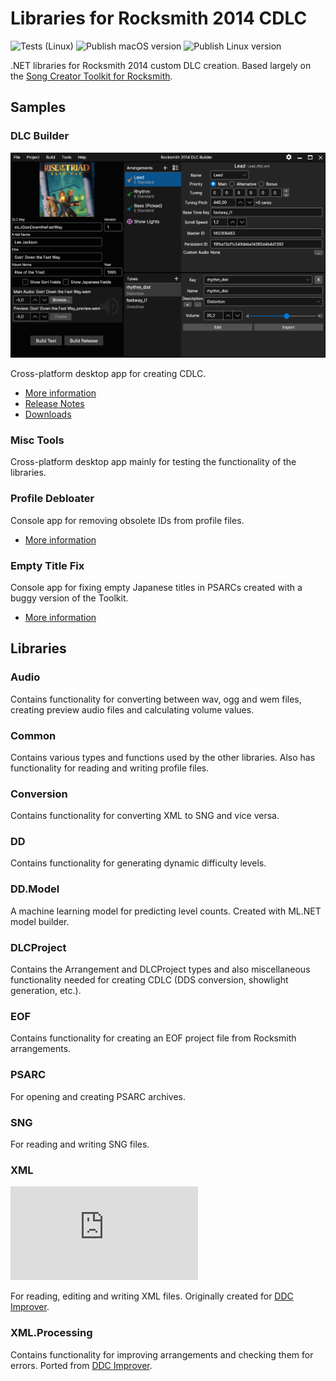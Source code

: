 # Libraries for Rocksmith 2014 CDLC

![Tests (Linux)](https://github.com/iminashi/Rocksmith2014.NET/actions/workflows/test.yml/badge.svg) ![Publish macOS version](https://github.com/iminashi/Rocksmith2014.NET/actions/workflows/dlcbuilder_mac.yml/badge.svg) ![Publish Linux version](https://github.com/iminashi/Rocksmith2014.NET/actions/workflows/dlcbuilder_linux.yml/badge.svg)

.NET libraries for Rocksmith 2014 custom DLC creation. Based largely on the [Song Creator Toolkit for Rocksmith](https://github.com/rscustom/rocksmith-custom-song-toolkit).

## Samples

### DLC Builder

![DLC Builder screenshot](./.github/images/screenshot.png)

Cross-platform desktop app for creating CDLC.

- [More information](https://github.com/iminashi/Rocksmith2014.NET/blob/main/samples/DLCBuilder/README.md)
- [Release Notes](https://github.com/iminashi/Rocksmith2014.NET/blob/main/samples/DLCBuilder/RELEASE_NOTES.md)
- [Downloads](https://github.com/iminashi/Rocksmith2014.NET/releases)

### Misc Tools

Cross-platform desktop app mainly for testing the functionality of the libraries.

### Profile Debloater

Console app for removing obsolete IDs from profile files.

- [More information](https://github.com/iminashi/Rocksmith2014.NET/blob/main/samples/ProfileDebloater/README.md)

### Empty Title Fix

Console app for fixing empty Japanese titles in PSARCs created with a buggy version of the Toolkit.

- [More information](https://github.com/iminashi/Rocksmith2014.NET/blob/main/samples/EmptyTitleFix/README.md)

## Libraries

### Audio

Contains functionality for converting between wav, ogg and wem files, creating preview audio files and calculating volume values.

### Common

Contains various types and functions used by the other libraries. Also has functionality for reading and writing profile files.

### Conversion

Contains functionality for converting XML to SNG and vice versa.

### DD

Contains functionality for generating dynamic difficulty levels.

### DD.Model

A machine learning model for predicting level counts. Created with ML.NET model builder.

### DLCProject

Contains the Arrangement and DLCProject types and also miscellaneous functionality needed for creating CDLC (DDS conversion, showlight generation, etc.).

### EOF

Contains functionality for creating an EOF project file from Rocksmith arrangements.

### PSARC

For opening and creating PSARC archives.

### SNG

For reading and writing SNG files.

### XML

[![Nuget](https://img.shields.io/nuget/v/Rocksmith2014.XML?style=plastic)](https://www.nuget.org/packages/Rocksmith2014.XML)

For reading, editing and writing XML files. Originally created for [DDC Improver](https://github.com/iminashi/DDCImprover).

### XML.Processing

Contains functionality for improving arrangements and checking them for errors. Ported from [DDC Improver](https://github.com/iminashi/DDCImprover).
